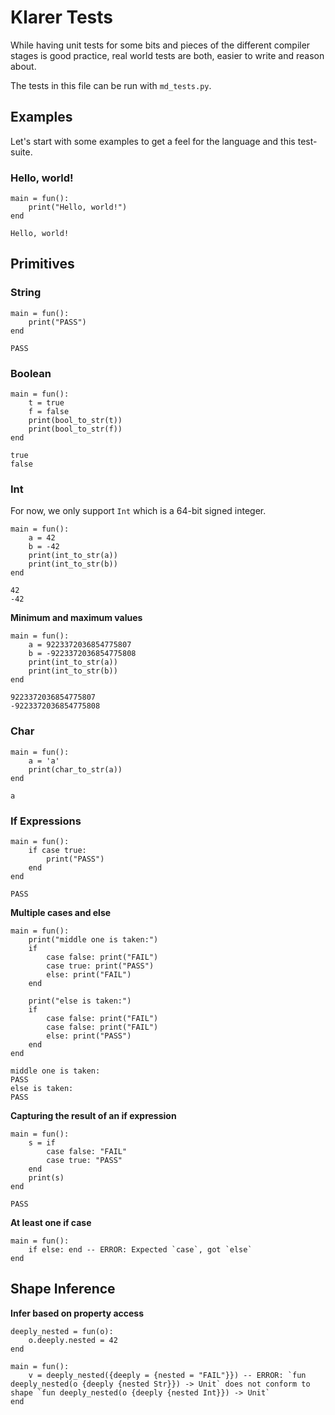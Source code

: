 # Klarer Tests

While having unit tests for some bits and pieces of the different compiler stages
is good practice, real world tests are both, easier to write and reason about.

The tests in this file can be run with `md_tests.py`.

## Examples

Let's start with some examples to get a feel for the language and this test-suite.

### Hello, world!

```klarer
main = fun():
    print("Hello, world!")
end
```

```
Hello, world!
```

## Primitives

### String

```klarer
main = fun():
    print("PASS")
end
```

```
PASS
```

### Boolean

```klarer
main = fun():
    t = true
    f = false
    print(bool_to_str(t))
    print(bool_to_str(f))
end
```

```
true
false
```

### Int

For now, we only support `Int` which is a 64-bit signed integer.

```klarer
main = fun():
    a = 42
    b = -42
    print(int_to_str(a))
    print(int_to_str(b))
end
```

```
42
-42
```

**Minimum and maximum values**

```klarer
main = fun():
    a = 9223372036854775807
    b = -9223372036854775808
    print(int_to_str(a))
    print(int_to_str(b))
end
```

```
9223372036854775807
-9223372036854775808
```

### Char

```klarer
main = fun():
    a = 'a'
    print(char_to_str(a))
end
```

```
a
```

### If Expressions

```klarer
main = fun():
    if case true:
        print("PASS")
    end
end
```

```
PASS
```

**Multiple cases and else**

```klarer
main = fun():
    print("middle one is taken:")
    if
        case false: print("FAIL")
        case true: print("PASS")
        else: print("FAIL")
    end

    print("else is taken:")
    if
        case false: print("FAIL")
        case false: print("FAIL")
        else: print("PASS")
    end
end
```

```
middle one is taken:
PASS
else is taken:
PASS
```

**Capturing the result of an if expression**

```klarer
main = fun():
    s = if
        case false: "FAIL"
        case true: "PASS"
    end
    print(s)
end
```

```
PASS
```

**At least one if case**

```klarer
main = fun():
    if else: end -- ERROR: Expected `case`, got `else`
end
```

## Shape Inference

**Infer based on property access**

```klarer
deeply_nested = fun(o):
    o.deeply.nested = 42
end

main = fun():
    v = deeply_nested({deeply = {nested = "FAIL"}}) -- ERROR: `fun deeply_nested(o {deeply {nested Str}}) -> Unit` does not conform to shape `fun deeply_nested(o {deeply {nested Int}}) -> Unit`
end
```
